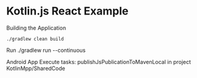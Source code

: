 Kotlin.js React Example
=======================



Building the Application

    ./gradlew clean build
    
Run
    ./gradlew run --continuous


Android App
Execute tasks: publishJsPublicationToMavenLocal in project KotlinMpp/SharedCode